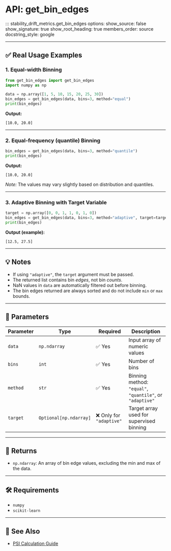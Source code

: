 
# API: get_bin_edges

::: stability_drift_metrics.get_bin_edges
    options:
      show_source: false
      show_signature: true
      show_root_heading: true
      members_order: source
      docstring_style: google

---

## ✅ Real Usage Examples

### 1. Equal-width Binning

```python
from get_bin_edges import get_bin_edges
import numpy as np

data = np.array([1, 5, 10, 15, 20, 25, 30])
bin_edges = get_bin_edges(data, bins=3, method="equal")
print(bin_edges)
```

**Output:**
```text
[10.0, 20.0]
```

---

### 2. Equal-frequency (quantile) Binning

```python
bin_edges = get_bin_edges(data, bins=3, method="quantile")
print(bin_edges)
```

**Output:**
```text
[10.0, 20.0]
```

*Note:* The values may vary slightly based on distribution and quantiles.

---

### 3. Adaptive Binning with Target Variable

```python
target = np.array([0, 0, 1, 1, 0, 1, 0])
bin_edges = get_bin_edges(data, bins=3, method="adaptive", target=target)
print(bin_edges)
```

**Output (example):**
```text
[12.5, 27.5]
```

---

## 💡 Notes

- If using `"adaptive"`, the `target` argument must be passed.
- The returned list contains bin *edges*, not bin *counts*.
- NaN values in `data` are automatically filtered out before binning.
- The bin edges returned are always sorted and do not include `min` or `max` bounds.

---

## 📘 Parameters

| Parameter | Type | Required | Description |
|-----------|------|----------|-------------|
| `data` | `np.ndarray` | ✅ Yes | Input array of numeric values |
| `bins` | `int` | ✅ Yes | Number of bins |
| `method` | `str` | ✅ Yes | Binning method: `"equal"`, `"quantile"`, or `"adaptive"` |
| `target` | `Optional[np.ndarray]` | ❌ Only for `"adaptive"` | Target array used for supervised binning |

---

## 🔁 Returns

- `np.ndarray`: An array of bin edge values, excluding the min and max of the data.

---

## 🛠️ Requirements

- `numpy`
- `scikit-learn`

---

## 🧪 See Also

- [PSI Calculation Guide](../index.md)

